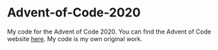 # Advent-of-Code-2020
My code for the Advent of Code 2020.
You can find the Advent of Code website [here](https://adventofcode.com/2020).
My code is my own original work.